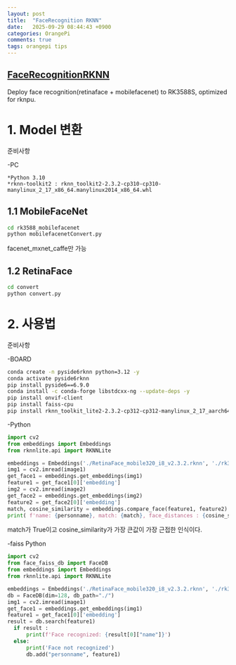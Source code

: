 ```yaml
---
layout: post
title:  "FaceRecognition RKNN"
date:   2025-09-29 08:44:43 +0900
categories: OrangePi
comments: true
tags: orangepi tips
---
```


## [FaceRecognitionRKNN](https://github.com/darkice9x/FaceRecongnitionRKNN)
Deploy face recognition(retinaface + mobilefacenet) to RK3588S, optimized for rknpu.

# 1. Model 변환
준비사항

-PC

    *Python 3.10
    *rknn-toolkit2 : rknn_toolkit2-2.3.2-cp310-cp310-manylinux_2_17_x86_64.manylinux2014_x86_64.whl
## 1.1 MobileFaceNet
  ~~~bash
  cd rk3588_mobilefacenet
  python mobilefacenetConvert.py
  ~~~
facenet_mxnet_caffe만 가능
## 1.2 RetinaFace
  ~~~bash
  cd convert
  python convert.py
  ~~~

# 2. 사용법
준비사항

-BOARD
  ~~~bash
  conda create -n pyside6rknn python=3.12 -y
  conda activate pyside6rknn
  pip install pyside6==6.9.0
  conda install -c conda-forge libstdcxx-ng --update-deps -y
  pip install onvif-client
  pip install faiss-cpu
  pip install rknn_toolkit_lite2-2.3.2-cp312-cp312-manylinux_2_17_aarch64.manylinux2014_aarch64.whl
  ~~~
-Python 
  ~~~python
  import cv2
  from embeddings import Embeddings
  from rknnlite.api import RKNNLite
  
  embeddings = Embeddings('./RetinaFace_mobile320_i8_v2.3.2.rknn', './rk3588_mobilefacenet/mobilefacenet_v2.3.2.rknn')
  img1 = cv2.imread(image1)
  get_face1 = embeddings.get_embeddings(img1)
  feature1 = get_face1[0]['embedding']
  img2 = cv2.imread(image2)
  get_face2 = embeddings.get_embeddings(img2)
  feature2 = get_face2[0]['embedding']
  match, cosine_similarity = embeddings.compare_face(feature1, feature2)
  print( f'name: {personname}, match: {match}, face_distances : {cosine_similarity}'  )
  ~~~
  match가 True이고  cosine_similarity가 가장 큰값이 가장 근접한 인식이다. 

-faiss Python 
  ~~~python
  import cv2
  from face_faiss_db import FaceDB
  from embeddings import Embeddings
  from rknnlite.api import RKNNLite
  
  embeddings = Embeddings('./RetinaFace_mobile320_i8_v2.3.2.rknn', './rk3588_mobilefacenet/mobilefacenet_v2.3.2.rknn')
  db = FaceDB(dim=128, db_path="./")
  img1 = cv2.imread(image1)
  get_face1 = embeddings.get_embeddings(img1)
  feature1 = get_face1[0]['embedding']
  result = db.search(feature1)
    if result :
        print(f'Face recognized: {result[0]["name"]}')
    else:
        print('Face not recognized')
        db.add("personname", feature1)
  ~~~
